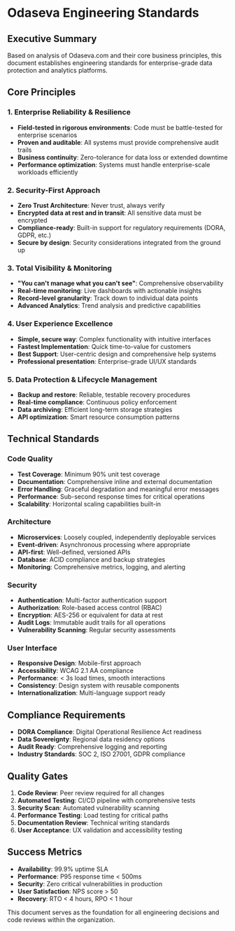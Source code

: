 # Odaseva Engineering Standards

## Executive Summary
Based on analysis of Odaseva.com and their core business principles, this document establishes engineering standards for enterprise-grade data protection and analytics platforms.

## Core Principles

### 1. **Enterprise Reliability & Resilience**
- **Field-tested in rigorous environments**: Code must be battle-tested for enterprise scenarios
- **Proven and auditable**: All systems must provide comprehensive audit trails
- **Business continuity**: Zero-tolerance for data loss or extended downtime
- **Performance optimization**: Systems must handle enterprise-scale workloads efficiently

### 2. **Security-First Approach**
- **Zero Trust Architecture**: Never trust, always verify
- **Encrypted data at rest and in transit**: All sensitive data must be encrypted
- **Compliance-ready**: Built-in support for regulatory requirements (DORA, GDPR, etc.)
- **Secure by design**: Security considerations integrated from the ground up

### 3. **Total Visibility & Monitoring**
- **"You can't manage what you can't see"**: Comprehensive observability
- **Real-time monitoring**: Live dashboards with actionable insights
- **Record-level granularity**: Track down to individual data points
- **Advanced Analytics**: Trend analysis and predictive capabilities

### 4. **User Experience Excellence**
- **Simple, secure way**: Complex functionality with intuitive interfaces
- **Fastest Implementation**: Quick time-to-value for customers
- **Best Support**: User-centric design and comprehensive help systems
- **Professional presentation**: Enterprise-grade UI/UX standards

### 5. **Data Protection & Lifecycle Management**
- **Backup and restore**: Reliable, testable recovery procedures
- **Real-time compliance**: Continuous policy enforcement
- **Data archiving**: Efficient long-term storage strategies
- **API optimization**: Smart resource consumption patterns

## Technical Standards

### Code Quality
- **Test Coverage**: Minimum 90% unit test coverage
- **Documentation**: Comprehensive inline and external documentation
- **Error Handling**: Graceful degradation and meaningful error messages
- **Performance**: Sub-second response times for critical operations
- **Scalability**: Horizontal scaling capabilities built-in

### Architecture
- **Microservices**: Loosely coupled, independently deployable services
- **Event-driven**: Asynchronous processing where appropriate
- **API-first**: Well-defined, versioned APIs
- **Database**: ACID compliance and backup strategies
- **Monitoring**: Comprehensive metrics, logging, and alerting

### Security
- **Authentication**: Multi-factor authentication support
- **Authorization**: Role-based access control (RBAC)
- **Encryption**: AES-256 or equivalent for data at rest
- **Audit Logs**: Immutable audit trails for all operations
- **Vulnerability Scanning**: Regular security assessments

### User Interface
- **Responsive Design**: Mobile-first approach
- **Accessibility**: WCAG 2.1 AA compliance
- **Performance**: < 3s load times, smooth interactions
- **Consistency**: Design system with reusable components
- **Internationalization**: Multi-language support ready

## Compliance Requirements
- **DORA Compliance**: Digital Operational Resilience Act readiness
- **Data Sovereignty**: Regional data residency options
- **Audit Ready**: Comprehensive logging and reporting
- **Industry Standards**: SOC 2, ISO 27001, GDPR compliance

## Quality Gates
1. **Code Review**: Peer review required for all changes
2. **Automated Testing**: CI/CD pipeline with comprehensive tests
3. **Security Scan**: Automated vulnerability scanning
4. **Performance Testing**: Load testing for critical paths
5. **Documentation Review**: Technical writing standards
6. **User Acceptance**: UX validation and accessibility testing

## Success Metrics
- **Availability**: 99.9% uptime SLA
- **Performance**: P95 response time < 500ms
- **Security**: Zero critical vulnerabilities in production
- **User Satisfaction**: NPS score > 50
- **Recovery**: RTO < 4 hours, RPO < 1 hour

This document serves as the foundation for all engineering decisions and code reviews within the organization.
